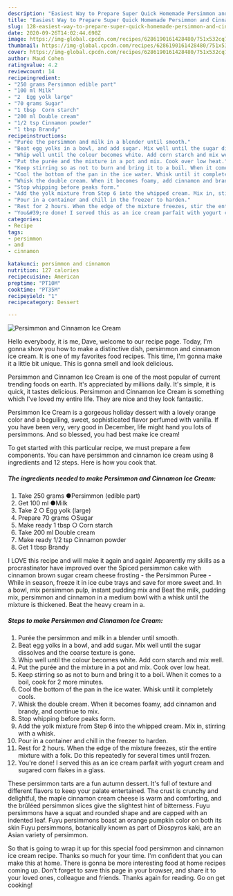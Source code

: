 ```yaml
---
description: "Easiest Way to Prepare Super Quick Homemade Persimmon and Cinnamon Ice Cream"
title: "Easiest Way to Prepare Super Quick Homemade Persimmon and Cinnamon Ice Cream"
slug: 128-easiest-way-to-prepare-super-quick-homemade-persimmon-and-cinnamon-ice-cream
date: 2020-09-26T14:02:44.698Z
image: https://img-global.cpcdn.com/recipes/6286190161428480/751x532cq70/persimmon-and-cinnamon-ice-cream-recipe-main-photo.jpg
thumbnail: https://img-global.cpcdn.com/recipes/6286190161428480/751x532cq70/persimmon-and-cinnamon-ice-cream-recipe-main-photo.jpg
cover: https://img-global.cpcdn.com/recipes/6286190161428480/751x532cq70/persimmon-and-cinnamon-ice-cream-recipe-main-photo.jpg
author: Maud Cohen
ratingvalue: 4.2
reviewcount: 14
recipeingredient:
- "250 grams Persimmon edible part"
- "100 ml Milk"
- "2  Egg yolk large"
- "70 grams Sugar"
- "1 tbsp  Corn starch"
- "200 ml Double cream"
- "1/2 tsp Cinnamon powder"
- "1 tbsp Brandy"
recipeinstructions:
- "Purée the persimmon and milk in a blender until smooth."
- "Beat egg yolks in a bowl, and add sugar. Mix well until the sugar dissolves and the coarse texture is gone."
- "Whip well until the colour becomes white. Add corn starch and mix well."
- "Put the purée and the mixture in a pot and mix. Cook over low heat."
- "Keep stirring so as not to burn and bring it to a boil. When it comes to a boil, cook for 2 more minutes."
- "Cool the bottom of the pan in the ice water. Whisk until it completely cools."
- "Whisk the double cream. When it becomes foamy, add cinnamon and brandy, and continue to mix."
- "Stop whipping before peaks form."
- "Add the yolk mixture from Step 6 into the whipped cream. Mix in, stirring with a whisk."
- "Pour in a container and chill in the freezer to harden."
- "Rest for 2 hours. When the edge of the mixture freezes, stir the entire mixture with a folk. Do this repeatedly for several times until frozen."
- "You&#39;re done! I served this as an ice cream parfait with yogurt cream and sugared corn flakes in a glass."
categories:
- Recipe
tags:
- persimmon
- and
- cinnamon

katakunci: persimmon and cinnamon 
nutrition: 127 calories
recipecuisine: American
preptime: "PT10M"
cooktime: "PT35M"
recipeyield: "1"
recipecategory: Dessert

---
```



![Persimmon and Cinnamon Ice Cream](https://img-global.cpcdn.com/recipes/6286190161428480/751x532cq70/persimmon-and-cinnamon-ice-cream-recipe-main-photo.jpg)

Hello everybody, it is me, Dave, welcome to our recipe page. Today, I'm gonna show you how to make a distinctive dish, persimmon and cinnamon ice cream. It is one of my favorites food recipes. This time, I'm gonna make it a little bit unique. This is gonna smell and look delicious.

Persimmon and Cinnamon Ice Cream is one of the most popular of current trending foods on earth. It's appreciated by millions daily. It's simple, it is quick, it tastes delicious. Persimmon and Cinnamon Ice Cream is something which I've loved my entire life. They are nice and they look fantastic.

Persimmon Ice Cream is a gorgeous holiday dessert with a lovely orange color and a beguiling, sweet, sophisticated flavor perfumed with vanilla. If you have been very, very good in December, life might hand you lots of persimmons. And so blessed, you had best make ice cream!


To get started with this particular recipe, we must prepare a few components. You can have persimmon and cinnamon ice cream using 8 ingredients and 12 steps. Here is how you cook that.

<!--inarticleads1-->

##### The ingredients needed to make Persimmon and Cinnamon Ice Cream:

1. Take 250 grams ●Persimmon (edible part)
1. Get 100 ml ●Milk
1. Take 2 ○ Egg yolk (large)
1. Prepare 70 grams ○Sugar
1. Make ready 1 tbsp ○ Corn starch
1. Take 200 ml Double cream
1. Make ready 1/2 tsp Cinnamon powder
1. Get 1 tbsp Brandy


I LOVE this recipe and will make it again and again! Apparently my skills as a procrastinator have improved over the Spiced persimmon cake with cinnamon brown sugar cream cheese frosting - the Persimmon Puree - While in season, freeze it in ice cube trays and save for more sweet and. In a bowl, mix persimmon pulp, instant pudding mix and Beat the milk, pudding mix, persimmon and cinnamon in a medium bowl with a whisk until the mixture is thickened. Beat the heavy cream in a. 

<!--inarticleads2-->

##### Steps to make Persimmon and Cinnamon Ice Cream:

1. Purée the persimmon and milk in a blender until smooth.
1. Beat egg yolks in a bowl, and add sugar. Mix well until the sugar dissolves and the coarse texture is gone.
1. Whip well until the colour becomes white. Add corn starch and mix well.
1. Put the purée and the mixture in a pot and mix. Cook over low heat.
1. Keep stirring so as not to burn and bring it to a boil. When it comes to a boil, cook for 2 more minutes.
1. Cool the bottom of the pan in the ice water. Whisk until it completely cools.
1. Whisk the double cream. When it becomes foamy, add cinnamon and brandy, and continue to mix.
1. Stop whipping before peaks form.
1. Add the yolk mixture from Step 6 into the whipped cream. Mix in, stirring with a whisk.
1. Pour in a container and chill in the freezer to harden.
1. Rest for 2 hours. When the edge of the mixture freezes, stir the entire mixture with a folk. Do this repeatedly for several times until frozen.
1. You&#39;re done! I served this as an ice cream parfait with yogurt cream and sugared corn flakes in a glass.


These persimmon tarts are a fun autumn dessert. It&#39;s full of texture and different flavors to keep your palate entertained. The crust is crunchy and delightful, the maple cinnamon cream cheese is warm and comforting, and the brûléed persimmon slices give the slightest hint of bitterness. Fuyu persimmons have a squat and rounded shape and are capped with an indented leaf. Fuyu persimmons boast an orange pumpkin color on both its skin Fuyu persimmons, botanically known as part of Diospyros kaki, are an Asian variety of persimmon. 

So that is going to wrap it up for this special food persimmon and cinnamon ice cream recipe. Thanks so much for your time. I'm confident that you can make this at home. There is gonna be more interesting food at home recipes coming up. Don't forget to save this page in your browser, and share it to your loved ones, colleague and friends. Thanks again for reading. Go on get cooking!
